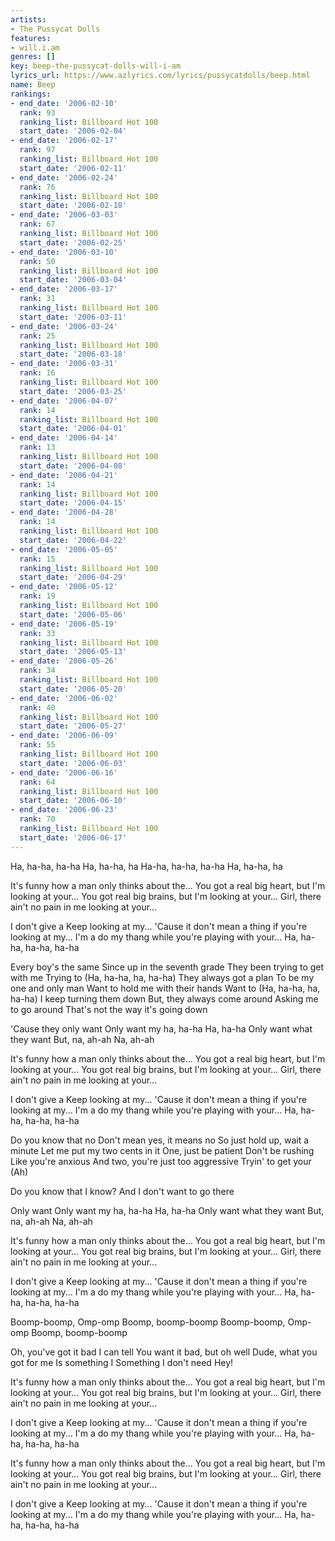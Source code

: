 ```yaml
---
artists:
- The Pussycat Dolls
features:
- will.i.am
genres: []
key: beep-the-pussycat-dolls-will-i-am
lyrics_url: https://www.azlyrics.com/lyrics/pussycatdolls/beep.html
name: Beep
rankings:
- end_date: '2006-02-10'
  rank: 93
  ranking_list: Billboard Hot 100
  start_date: '2006-02-04'
- end_date: '2006-02-17'
  rank: 97
  ranking_list: Billboard Hot 100
  start_date: '2006-02-11'
- end_date: '2006-02-24'
  rank: 76
  ranking_list: Billboard Hot 100
  start_date: '2006-02-18'
- end_date: '2006-03-03'
  rank: 67
  ranking_list: Billboard Hot 100
  start_date: '2006-02-25'
- end_date: '2006-03-10'
  rank: 50
  ranking_list: Billboard Hot 100
  start_date: '2006-03-04'
- end_date: '2006-03-17'
  rank: 31
  ranking_list: Billboard Hot 100
  start_date: '2006-03-11'
- end_date: '2006-03-24'
  rank: 25
  ranking_list: Billboard Hot 100
  start_date: '2006-03-18'
- end_date: '2006-03-31'
  rank: 16
  ranking_list: Billboard Hot 100
  start_date: '2006-03-25'
- end_date: '2006-04-07'
  rank: 14
  ranking_list: Billboard Hot 100
  start_date: '2006-04-01'
- end_date: '2006-04-14'
  rank: 13
  ranking_list: Billboard Hot 100
  start_date: '2006-04-08'
- end_date: '2006-04-21'
  rank: 14
  ranking_list: Billboard Hot 100
  start_date: '2006-04-15'
- end_date: '2006-04-28'
  rank: 14
  ranking_list: Billboard Hot 100
  start_date: '2006-04-22'
- end_date: '2006-05-05'
  rank: 15
  ranking_list: Billboard Hot 100
  start_date: '2006-04-29'
- end_date: '2006-05-12'
  rank: 19
  ranking_list: Billboard Hot 100
  start_date: '2006-05-06'
- end_date: '2006-05-19'
  rank: 33
  ranking_list: Billboard Hot 100
  start_date: '2006-05-13'
- end_date: '2006-05-26'
  rank: 34
  ranking_list: Billboard Hot 100
  start_date: '2006-05-20'
- end_date: '2006-06-02'
  rank: 40
  ranking_list: Billboard Hot 100
  start_date: '2006-05-27'
- end_date: '2006-06-09'
  rank: 55
  ranking_list: Billboard Hot 100
  start_date: '2006-06-03'
- end_date: '2006-06-16'
  rank: 64
  ranking_list: Billboard Hot 100
  start_date: '2006-06-10'
- end_date: '2006-06-23'
  rank: 70
  ranking_list: Billboard Hot 100
  start_date: '2006-06-17'
---
```


Ha, ha-ha, ha-ha
Ha, ha-ha, ha
Ha-ha, ha-ha, ha-ha
Ha, ha-ha, ha


It's funny how a man only thinks about the...
You got a real big heart, but I'm looking at your...
You got real big brains, but I'm looking at your...
Girl, there ain't no pain in me looking at your...


I don't give a
Keep looking at my...
'Cause it don't mean a thing if you're looking at my...
I'm a do my thang while you're playing with your...
Ha, ha-ha, ha-ha, ha-ha

Every boy's the same
Since up in the seventh grade
They been trying to get with me
Trying to (Ha, ha-ha, ha, ha-ha)
They always got a plan
To be my one and only man
Want to hold me with their hands
Want to (Ha, ha-ha, ha, ha-ha)
I keep turning them down
But, they always come around
Asking me to go around
That's not the way it's going down

'Cause they only want
Only want my ha, ha-ha
Ha, ha-ha
Only want what they want
But, na, ah-ah
Na, ah-ah


It's funny how a man only thinks about the...
You got a real big heart, but I'm looking at your...
You got real big brains, but I'm looking at your...
Girl, there ain't no pain in me looking at your...


I don't give a
Keep looking at my...
'Cause it don't mean a thing if you're looking at my...
I'm a do my thang while you're playing with your...
Ha, ha-ha, ha-ha, ha-ha

Do you know that no
Don't mean yes, it means no
So just hold up, wait a minute
Let me put my two cents in it
One, just be patient
Don't be rushing
Like you're anxious
And two, you're just too aggressive
Tryin' to get your (Ah)

Do you know that I know?
And I don't want to go there

Only want
Only want my ha, ha-ha
Ha, ha-ha
Only want what they want
But, na, ah-ah
Na, ah-ah


It's funny how a man only thinks about the...
You got a real big heart, but I'm looking at your...
You got real big brains, but I'm looking at your...
Girl, there ain't no pain in me looking at your...


I don't give a
Keep looking at my...
'Cause it don't mean a thing if you're looking at my...
I'm a do my thang while you're playing with your...
Ha, ha-ha, ha-ha, ha-ha


Boomp-boomp, Omp-omp
Boomp, boomp-boomp
Boomp-boomp, Omp-omp
Boomp, boomp-boomp



Oh, you've got it bad I can tell
You want it bad, but oh well
Dude, what you got for me
Is something I
Something I don't need
Hey!


It's funny how a man only thinks about the...
You got a real big heart, but I'm looking at your...
You got real big brains, but I'm looking at your...
Girl, there ain't no pain in me looking at your...


I don't give a
Keep looking at my...
'Cause it don't mean a thing if you're looking at my...
I'm a do my thang while you're playing with your...
Ha, ha-ha, ha-ha, ha-ha


It's funny how a man only thinks about the...
You got a real big heart, but I'm looking at your...
You got real big brains, but I'm looking at your...
Girl, there ain't no pain in me looking at your...


I don't give a
Keep looking at my...
'Cause it don't mean a thing if you're looking at my...
I'm a do my thang while you're playing with your...
Ha, ha-ha, ha-ha, ha-ha



